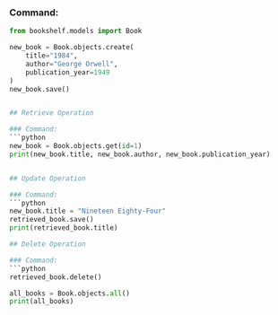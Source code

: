 ### Command:
```python
from bookshelf.models import Book

new_book = Book.objects.create(
    title="1984",
    author="George Orwell",
    publication_year=1949
)
new_book.save()


## Retrieve Operation

### Command:
```python
new_book = Book.objects.get(id=1)
print(new_book.title, new_book.author, new_book.publication_year)


## Update Operation

### Command:
```python
new_book.title = "Nineteen Eighty-Four"
retrieved_book.save()
print(retrieved_book.title)

## Delete Operation

### Command:
```python
retrieved_book.delete()

all_books = Book.objects.all()
print(all_books)




  

 